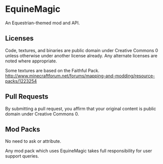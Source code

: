 EquineMagic
========================
An Equestrian-themed mod and API.

Licenses
------------------------
Code, textures, and binaries are public domain under Creative Commons 0 unless otherwise under another license already. Any alternate licenses are noted where appropriate.

Some textures are based on the Faithful Pack.
http://www.minecraftforum.net/forums/mapping-and-modding/resource-packs/1223254

Pull Requests
------------------------
By submitting a pull request, you affirm that your original content is public domain under Creative Commons 0.

Mod Packs
------------------------
No need to ask or attribute.

Any mod pack which uses EquineMagic takes full responsibility for user support queries.
